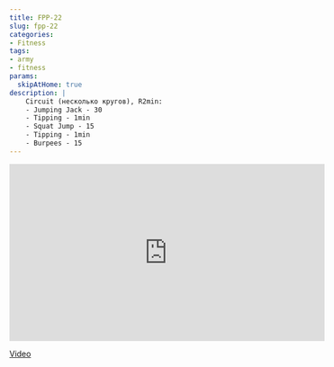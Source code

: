 ```yaml
---
title: FPP-22
slug: fpp-22
categories:
- Fitness
tags:
- army
- fitness
params:
  skipAtHome: true
description: |
    Circuit (несколько кругов), R2min:
    - Jumping Jack - 30
    - Tipping - 1min
    - Squat Jump - 15
    - Tipping - 1min
    - Burpees - 15
---
```

<iframe width="560" height="315" src="https://www.youtube.com/embed/VUBx_uAg1aI?si=Swn6Fv3OJF1gFncJ" title="YouTube video player" frameborder="0" allow="accelerometer; autoplay; clipboard-write; encrypted-media; gyroscope; picture-in-picture; web-share" allowfullscreen></iframe>

[Video](https://youtu.be/VUBx_uAg1aI?si=Swn6Fv3OJF1gFncJ)
